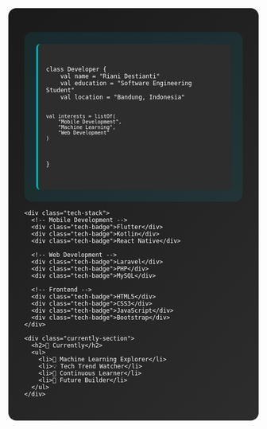 <!DOCTYPE html>
<html>
<head>
  <style>
    @keyframes float {
      0% { transform: translateY(0px); }
      50% { transform: translateY(-10px); }
      100% { transform: translateY(0px); }
    }

    @keyframes glow {
      0% { box-shadow: 0 0 5px #00ADB5; }
      50% { box-shadow: 0 0 20px #00ADB5; }
      100% { box-shadow: 0 0 5px #00ADB5; }
    }

    .container {
      background: linear-gradient(135deg, #1a1a1a, #2d2d2d);
      color: white;
      padding: 2rem;
      border-radius: 1rem;
      font-family: 'Montserrat', sans-serif;
    }

    .tech-badge {
      background: rgba(255, 255, 255, 0.1);
      padding: 0.5rem 1rem;
      border-radius: 0.5rem;
      margin: 0.25rem;
      display: inline-block;
      transition: all 0.3s ease;
      animation: glow 3s infinite;
    }

    .tech-badge:hover {
      transform: translateY(-5px);
      box-shadow: 0 0 20px #00ADB5;
    }

    .profile-section {
      background: rgba(0, 173, 181, 0.1);
      border-radius: 1rem;
      padding: 1.5rem;
      margin: 1rem 0;
      animation: float 6s ease-in-out infinite;
    }

    .code-block {
      background: #2d2d2d;
      padding: 1rem;
      border-radius: 0.5rem;
      border-left: 4px solid #00ADB5;
      font-family: 'Fira Code', monospace;
      position: relative;
      overflow: hidden;
    }

    .code-block::before {
      content: '';
      position: absolute;
      top: 0;
      left: -100%;
      width: 100%;
      height: 100%;
      background: linear-gradient(
        90deg,
        transparent,
        rgba(0, 173, 181, 0.2),
        transparent
      );
      animation: shine 3s infinite;
    }

    @keyframes shine {
      to {
        left: 100%;
      }
    }

    .social-links a {
      margin: 0 1rem;
      transition: transform 0.3s ease;
    }

    .social-links a:hover {
      transform: scale(1.2);
    }

    .currently-section li {
      transition: all 0.3s ease;
      padding: 0.5rem;
      border-radius: 0.5rem;
    }

    .currently-section li:hover {
      background: rgba(0, 173, 181, 0.1);
      transform: translateX(10px);
    }
  </style>
</head>
<body>
  <div class="container">
    <!-- Your existing content structure remains, but with added animations -->
    <div class="profile-section">
      <div class="code-block">
        <pre><code>
class Developer {
    val name = "Riani Destianti"
    val education = "Software Engineering Student"
    val location = "Bandung, Indonesia"
    
    val interests = listOf(
        "Mobile Development",
        "Machine Learning",
        "Web Development"
    )
}
        </code></pre>
      </div>
    </div>

    <div class="tech-stack">
      <!-- Mobile Development -->
      <div class="tech-badge">Flutter</div>
      <div class="tech-badge">Kotlin</div>
      <div class="tech-badge">React Native</div>
      
      <!-- Web Development -->
      <div class="tech-badge">Laravel</div>
      <div class="tech-badge">PHP</div>
      <div class="tech-badge">MySQL</div>
      
      <!-- Frontend -->
      <div class="tech-badge">HTML5</div>
      <div class="tech-badge">CSS3</div>
      <div class="tech-badge">JavaScript</div>
      <div class="tech-badge">Bootstrap</div>
    </div>

    <div class="currently-section">
      <h2>🌟 Currently</h2>
      <ul>
        <li>🤖 Machine Learning Explorer</li>
        <li>💡 Tech Trend Watcher</li>
        <li>🧠 Continuous Learner</li>
        <li>🚀 Future Builder</li>
      </ul>
    </div>
  </div>
</body>
</html>

